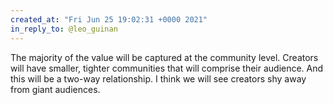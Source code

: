 ```yaml
---
created_at: "Fri Jun 25 19:02:31 +0000 2021"
in_reply_to: @leo_guinan
---
```


The majority of the value will be captured at the community level. Creators will have smaller, tighter communities that will comprise their audience. And this will be a two-way relationship. I think we will see creators shy away from giant audiences.